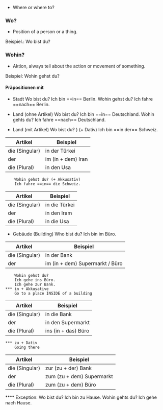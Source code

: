 + Where or where to?

### Wo? 
+ Position of a person or a thing. 

Beispiel.:
	Wo bist du?

### Wohin? 
+ Aktion, always tell about the action or movement of something. 

Beispiel:
	Wohin gehst du?


#### Präpositionen mit 

+ Stadt
		Wo bist du?
		Ich bin ==in== Berlin.
		Wohin gehst du? 
		Ich fahre ==nach== Berlin. 
		
+ Land (ohne Artikel)
		Wo bist du? 
		Ich bin ==in== Deutschland.
		Wohin gehts du?
		Ich fahre ==nach== Deutschland.

+ Land (mit Artikel)
		Wo bist du? ) (+ Dativ)
		Ich bin ==in der== Schweiz.

| Artikel        | Beispiel            |
| -------------- | ------------------- |
| die (Singular) | in der Türkei       |
| der            | im (in  + dem) Iran |
| die (Plural)   | in den Usa          |
		Wohin gehst du? (+ Akkusativ)
		Ich fahre ==in== die Schweiz.
		
| Artikel        | Beispiel      |
| -------------- | ------------- |
| die (Singular) | in die Türkei |
| der            | in den Iram   |
| die (Plural)   | in die Usa    |
		
+ Gebäude (Building)
		Who bist du? 
		Ich bin im Büro. 

| Artikel        | Beispiel                         |
| -------------- | -------------------------------- |
| die (Singular) | in der Bank                      |
| der            | im (in  + dem) Supermarkt / Büro |
		Wohin gehst du?
		Ich gehe ins Büro. 
		Ich gehe zur Bank.
	*** in + Akkusative 
		Go to a place INSIDE of a building 
			
| Artikel        | Beispiel            |
| -------------- | ------------------- |
| die (Singular) | in die Bank         |
| der            | in den Supermarkt   |
| die (Plural)   | ins (in + das) Büro |
	*** zu + Dativ
		Going there 

| Artikel        | Beispiel                  |
| -------------- | ------------------------- |
| die (Singular) | zur (zu + der) Bank       |
| der            | zum (zu + dem) Supermarkt |
| die (Plural)   | zum (zu + dem) Büro       |
**** Exception: 
	Wo bist du? 
		Ich bin zu Hause. 
	Wohin gehts du?
		Ich gehe nach Hause. 